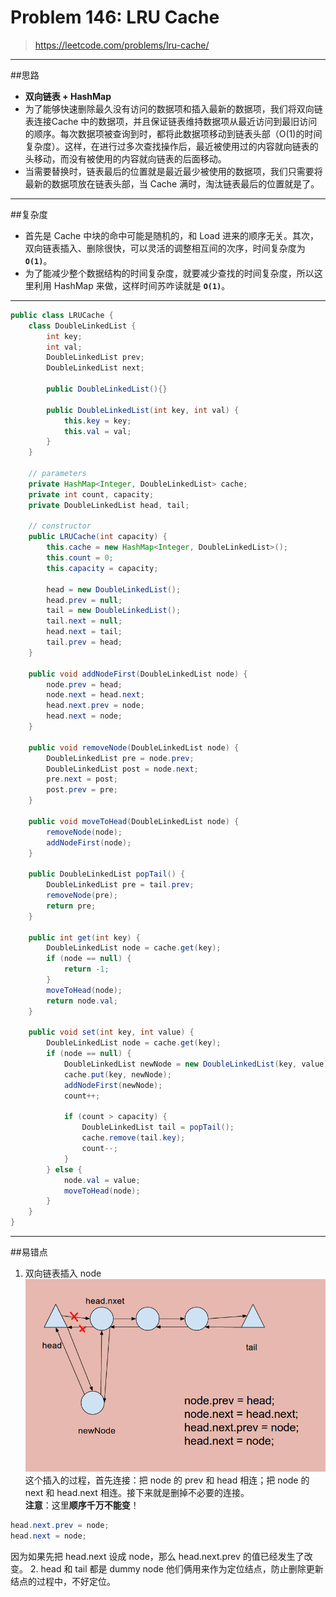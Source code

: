 # Problem 146: LRU Cache

> https://leetcode.com/problems/lru-cache/

----------------
##思路
* **双向链表 + HashMap**
* 为了能够快速删除最久没有访问的数据项和插入最新的数据项，我们将双向链表连接Cache 中的数据项，并且保证链表维持数据项从最近访问到最旧访问的顺序。每次数据项被查询到时，都将此数据项移动到链表头部（O(1)的时间复杂度）。这样，在进行过多次查找操作后，最近被使用过的内容就向链表的头移动，而没有被使用的内容就向链表的后面移动。
* 当需要替换时，链表最后的位置就是最近最少被使用的数据项，我们只需要将最新的数据项放在链表头部，当 Cache 满时，淘汰链表最后的位置就是了。

---------
##复杂度
* 首先是 Cache 中块的命中可能是随机的，和 Load 进来的顺序无关。其次，双向链表插入、删除很快，可以灵活的调整相互间的次序，时间复杂度为 **`O(1)`**。
* 为了能减少整个数据结构的时间复杂度，就要减少查找的时间复杂度，所以这里利用 HashMap 来做，这样时间苏咋读就是 **`O(1)`**。

----------


```java
public class LRUCache {
    class DoubleLinkedList {
        int key;
        int val;
        DoubleLinkedList prev;
        DoubleLinkedList next;
        
        public DoubleLinkedList(){}
        
        public DoubleLinkedList(int key, int val) {
            this.key = key;
            this.val = val;
        }
    }
    
    // parameters
    private HashMap<Integer, DoubleLinkedList> cache;
    private int count, capacity;
    private DoubleLinkedList head, tail;
    
    // constructor
    public LRUCache(int capacity) {
        this.cache = new HashMap<Integer, DoubleLinkedList>();    
        this.count = 0;
        this.capacity = capacity;
        
        head = new DoubleLinkedList();
        head.prev = null;
        tail = new DoubleLinkedList();
        tail.next = null;
        head.next = tail;
        tail.prev = head;
    }
    
    public void addNodeFirst(DoubleLinkedList node) {
        node.prev = head;
        node.next = head.next;
        head.next.prev = node;
        head.next = node;
    }
    
    public void removeNode(DoubleLinkedList node) {
        DoubleLinkedList pre = node.prev;
        DoubleLinkedList post = node.next;
        pre.next = post;
        post.prev = pre;
    }
    
    public void moveToHead(DoubleLinkedList node) {
        removeNode(node);
        addNodeFirst(node);
    }
    
    public DoubleLinkedList popTail() {
        DoubleLinkedList pre = tail.prev;
        removeNode(pre);
        return pre;
    }
    
    public int get(int key) {
        DoubleLinkedList node = cache.get(key);
        if (node == null) {
            return -1;
        }
        moveToHead(node);
        return node.val;
    }
    
    public void set(int key, int value) {
        DoubleLinkedList node = cache.get(key);
        if (node == null) {
            DoubleLinkedList newNode = new DoubleLinkedList(key, value);
            cache.put(key, newNode);
            addNodeFirst(newNode);
            count++;
            
            if (count > capacity) {
                DoubleLinkedList tail = popTail();
                cache.remove(tail.key);
                count--;
            }
        } else {
            node.val = value;
            moveToHead(node);
        }
    }
}

```
------
##易错点
1. 双向链表插入 node
![](/assets/addNodeFirst.png)
这个插入的过程，首先连接：把 node 的 prev 和 head 相连；把 node 的 next 和 head.next 相连。接下来就是删掉不必要的连接。   
**注意**：这里**顺序千万不能变**！  
```java
head.next.prev = node;
head.next = node;
```
因为如果先把 head.next 设成 node，那么 head.next.prev 的值已经发生了改变。
2. head 和 tail 都是 dummy node
他们俩用来作为定位结点，防止删除更新结点的过程中，不好定位。































